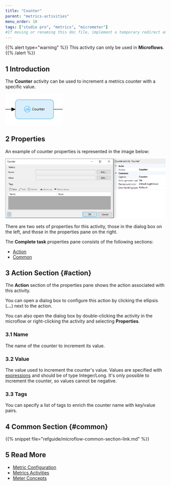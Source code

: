 ```yaml
---
title: "Counter"
parent: "metrics-activities"
menu_order: 10
tags: ["studio pro", "metrics", "micrometer"]
#If moving or renaming this doc file, implement a temporary redirect and let the respective team know they should update the URL in the product. See Mapping to Products for more details.
---
```


{{% alert type="warning" %}}
This activity can only be used in **Microflows**.
{{% /alert %}}

## 1 Introduction

The **Counter** activity can be used to increment a metrics counter with a specific value.

![Counter](attachments/metrics-activities/counter.png)

## 2 Properties

An example of counter properties is represented in the image below:

![Counter Properties](attachments/metrics-activities/counter-properties.png)

There are two sets of properties for this activity, those in the dialog box on the left, and those in the properties pane on the right.

The **Complete task** properties pane consists of the following sections:

* [Action](#action)
* [Common](#common)

## 3 Action Section {#action}

The **Action** section of the properties pane shows the action associated with this activity.

You can open a dialog box to configure this action by clicking the ellipsis (**…**) next to the action.

You can also open the dialog box by double-clicking the activity in the microflow or right-clicking the activity and selecting **Properties**.

### 3.1 Name

The name of the counter to increment its value.

### 3.2 Value

The value used to increment the counter's value. Values are specified with [expressions](expressions) and should be of type Integer/Long. It's only possible to increment the counter, so values cannot be negative.

### 3.3 Tags

You can specify a list of tags to enrich the counter name with key/value pairs.

## 4 Common Section {#common}

{{% snippet file="refguide/microflow-common-section-link.md" %}}

## 5 Read More

* [Metric Configuration](metrics)
* [Metrics Activities](metrics-activities)
* [Meter Concepts](https://micrometer.io/docs/concepts)

